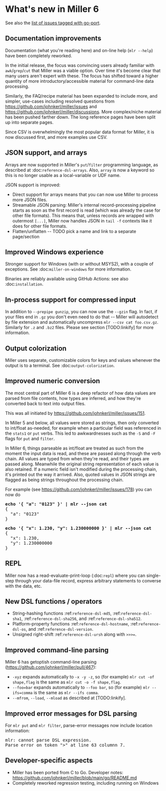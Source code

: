 <!---  PLEASE DO NOT EDIT DIRECTLY. EDIT THE .md.in FILE PLEASE. --->
# What's new in Miller 6

See also the [list of issues tagged with go-port](https://github.com/johnkerl/miller/issues?q=label%3Ago-port).

## Documentation improvements

Documentation (what you're reading here) and on-line help (``mlr --help``) have been completely reworked.

In the initial release, the focus was convincing users already familiar with
``awk``/``grep``/``cut`` that Miller was a viable option. Over time it's become
clear that many users aren't expert with these. The focus has shifted toward a
higher quantity of more introductory/accessible material for command-line data
processing.

Similarly, the FAQ/recipe material has been expanded to include more, and simpler,
use-cases including resolved questions from
https://github.com/johnkerl/miller/issues and
https://github.com/johnkerl/miller/discussions. More complex/niche material has
been pushed farther down. The long reference pages have been split up into
separate pages.

Since CSV is overwhelmingly the most popular data format for Miller, it is
now discussed first, and more examples use CSV.

## JSON support, and arrays

Arrays are now supported in Miller's ``put``/``filter`` programming language,
as described at :doc:`reference-dsl-arrays`. Also, ``array`` is now a keyword
so this is no longer usable as a local-variable or UDF name.

JSON support is improved:

* Direct support for arrays means that you can now use Miller to process more JSON files.
* Streamable JSON parsing: Miller's internal record-processing pipeline starts as soon as the first record is read (which was already the case for other file formats). This means that, unless records are wrapped with outermost ``[...]``, Miller now handles JSON in ``tail -f`` contexts like it does for other file formats.
* Flatten/unflatten -- TODO pick a name and link to a separate page/section

## Improved Windows experience

Stronger support for Windows (with or without MSYS2), with a couple of
exceptions.  See :doc:`miller-on-windows` for more information.

Binaries are reliably available using GitHub Actions: see also :doc:`installation`.

## In-process support for compressed input

In addition to ``--prepipe gunzip``, you can now use the ``--gzin`` flag. In
fact, if your files end in ``.gz`` you don't even need to do that -- Miller
will autodetect by file extension and automatically uncompress ``mlr --csv cat
foo.csv.gz``. Similarly for ``.z`` and ``.bz2`` files.  Please see section
[TODO:linkify] for more information.

## Output colorization

Miller uses separate, customizable colors for keys and values whenever the output is to a terminal. See :doc:`output-colorization`.

## Improved numeric conversion

The most central part of Miller 6 is a deep refactor of how data values are parsed
from file contents, how types are inferred, and how they're converted back to
text into output files.

This was all initiated by https://github.com/johnkerl/miller/issues/151.

In Miller 5 and below, all values were stored as strings, then only converted
to int/float as-needed, for example when a particular field was referenced in
the ``stats1`` or ``put`` verbs. This led to awkwardnesses such as the ``-S``
and ``-F`` flags for ``put`` and ``filter``.

In Miller 6, things parseable as int/float are treated as such from the moment
the input data is read, and these are passed along through the verb chain.  All
values are typed from when they're read, and their types are passed along.
Meanwhile the original string representation of each value is also retained. If
a numeric field isn't modified during the processing chain, it's printed out
the way it arrived. Also, quoted values in JSON strings are flagged as being
strings throughout the processing chain.

For example (see https://github.com/johnkerl/miller/issues/178) you can now do

<pre>
<b>echo '{ "a": "0123" }' | mlr --json cat</b>
{
  "a": "0123"
}
</pre>

<pre>
<b>echo '{ "x": 1.230, "y": 1.230000000 }' | mlr --json cat</b>
{
  "x": 1.230,
  "y": 1.230000000
}
</pre>

## REPL

Miller now has a read-evaluate-print-loop (:doc:`repl`) where you can single-step through your data-file record, express arbitrary statements to converse with the data, etc.

## New DSL functions / operators

* String-hashing functions :ref:`reference-dsl-md5`, :ref:`reference-dsl-sha1`, :ref:`reference-dsl-sha256`, and :ref:`reference-dsl-sha512`.
* Platform-property functions :ref:`reference-dsl-hostname`, :ref:`reference-dsl-os`, and :ref:`reference-dsl-version`.
* Unsigned right-shift :ref:`reference-dsl-ursh` along with ``>>>=``.

## Improved command-line parsing

Miller 6 has getoptish command-line parsing (https://github.com/johnkerl/miller/pull/467):

* ``-xyz`` expands automatically to ``-x -y -z``, so (for example) ``mlr cut -of shape,flag`` is the same as ``mlr cut -o -f shape,flag``.
* ``--foo=bar`` expands automatically to  ``--foo bar``, so (for example) ``mlr --ifs=comma`` is the same as ``mlr --ifs comma``.
* ``--mfrom``, ``--load``, ``--mload`` as described at [TODO:linkify].

## Improved error messages for DSL parsing

For ``mlr put`` and ``mlr filter``, parse-error messages now include location information:

<pre>
mlr: cannot parse DSL expression.
Parse error on token ">" at line 63 columnn 7.
</pre>

## Developer-specific aspects

* Miller has been ported from C to Go. Developer notes: https://github.com/johnkerl/miller/blob/main/go/README.md
* Completely reworked regression testing, including running on Windows
